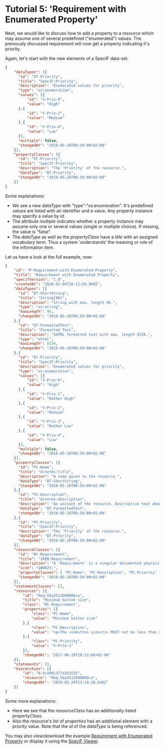 # Tutorial 5: 'Requirement with Enumerated Property'

Next, we would like to discuss how to add a property to a resource which may assume one of several predefined (\"enumerated\") values. The previously discussed requirement will now get a property indicating it's  priority.

Again, let's start with the new elements of a SpecIF data-set.

```json
{
    "dataTypes": [{
      "id": "DT-Priority",
      "title": "SpecIF:Priority",
      "description": "Enumerated values for priority",
      "type": "xs:enumeration",
      "values": [{
          "id": "V-Prio-0",
          "value": "High"
      },{
          "id": "V-Prio-2",
          "value": "Medium"
      },{
          "id": "V-Prio-4",
          "value": "Low"
      }],
      "multiple": false,
      "changedAt": "2016-05-26T08:59:00+02:00"
    }],
    "propertyClasses": [{
      "id": "PC-Priority",
      "title": "SpecIF:Priority",
      "description": "The 'Priority' of the resource.",
      "dataType": "DT-Priority",
      "changedAt": "2016-05-26T08:59:00+02:00"
    }]
}
```

Some explanations:
- We see a new *dataType* with \"type\":\"xs:enumeration\". It's predefined *values* are listed with an identifier and a value. Any property instance may specify a value by *id*.
- The attribute *multiple* indicates whether a property instance may assume only one or several values (single or multiple choice). If missing, the value is \"false\".
- The *dataType* as well as the *propertyClass* have a *title* with an assigned vocabulary term. Thus a system \'understands\' the meaning or role of the information item. 


Let us have a look at the full example, now:

```json
{
    "id": "P-Requirement-with-Enumerated-Property",
    "title": "Requirement with Enumerated Property",
    "specifVersion": "1.0",
    "createdAt": "2020-03-04T20:12:59.960Z",
    "dataTypes": [{
      "id": "DT-ShortString",
      "title": "String[96]",
      "description": "String with max. length 96.",
      "type": "xs:string",
      "maxLength": 96,
      "changedAt": "2016-05-26T08:59:00+02:00"
    },{
      "id": "DT-FormattedText",
      "title": "Formatted Text",
      "description": "XHTML formatted text with max. length 8156.",
      "type": "xhtml",
      "maxLength": 8156,
      "changedAt": "2016-05-26T08:59:00+02:00"
    },{
      "id": "DT-Priority",
      "title": "SpecIF:Priority",
      "description": "Enumerated values for priority",
      "type": "xs:enumeration",
      "values": [{
          "id": "V-Prio-0",
          "value": "High"
      },{
          "id": "V-Prio-1",
          "value": "Rather High"
      },{
          "id": "V-Prio-2",
          "value": "Medium"
      },{
          "id": "V-Prio-3",
          "value": "Rather Low"
      },{
          "id": "V-Prio-4",
          "value": "Low"
      }],
      "multiple": false,
      "changedAt": "2016-05-26T08:59:00+02:00"
    }],
    "propertyClasses": [{
      "id": "PC-Name",
      "title": "dcterms:title",
      "description": "A name given to the resource.",
      "dataType": "DT-ShortString",
      "changedAt": "2016-05-26T08:59:00+02:00"
    },{
      "id": "PC-Description",
      "title": "dcterms:description",
      "description": "An account of the resource. Descriptive text about the resource represented as rich text in XHTML.",
      "dataType": "DT-FormattedText",
      "changedAt": "2016-05-26T08:59:00+02:00"
    },{
      "id": "PC-Priority",
      "title": "SpecIF:Priority",
      "description": "The 'Priority' of the resource.",
      "dataType": "DT-Priority",
      "changedAt": "2016-05-26T08:59:00+02:00"
    }],
    "resourceClasses": [{
      "id": "RC-Requirement",
      "title": "IREB:Requirement",
      "description": "A 'Requirement' is a singular documented physical and functional need that a particular design, product or process must be able to perform.",
      "icon": "&#8623;",
      "propertyClasses": [ "PC-Name", "PC-Description", "PC-Priority" ],
      "changedAt": "2016-05-26T08:59:00+02:00"
    }],
    "statementClasses": [],
    "resources": [{
        "id": "Req-5ba3512b0000bca",
        "title": "Minimum button size",
        "class": "RC-Requirement",
        "properties": [{
            "class": "PC-Name",
            "value": "Minimum button size"
        },{
            "class": "PC-Description",
            "value": "<p>The <i>button size</i> MUST not be less than 20mm in diameter.</p>"
        },{
            "class": "PC-Priority",
            "value": "V-Prio-1"
        }],
        "changedAt": "2017-06-19T20:13:08+02:00"
    }],
    "statements": [],
    "hierarchies": [{
        "id": "N-bca801377e3d1525",
        "resource": "Req-5ba3512b0000bca",
        "changedAt": "2019-05-29T13:19:28.546Z"
    }]
}
```

Some more explanations:
- Here we see that the *resourceClass* has an additionally listed *propertyClass*.
- Also the resource's list of *properties* has an additional element with a priority value. Note that the *id* of the *dataType* is being referenced.

You may also view/download the example [Requirement with Enumerated Property](http://specif.de/examples/05_Requirement-with-Enumerated-Property.specif "SpecIF Example \'Requirement with Enumerated Property\'") or display it using the [SpecIF Viewer](http://specif.de/apps-alpha/view.html#import=../examples/05_Requirement-with-Enumerated-Property.specif).
